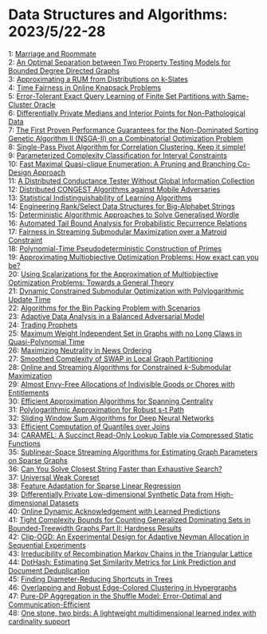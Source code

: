 # Data Structures and Algorithms: 2023/5/22-28  
1: [Marriage and Roommate](https://doi.org/10.48550/arXiv.2305.12841)  
2: [An Optimal Separation between Two Property Testing Models for Bounded  Degree Directed Graphs](https://doi.org/10.48550/arXiv.2305.13089)  
3: [Approximating a RUM from Distributions on k-Slates](https://doi.org/10.48550/arXiv.2305.13283)  
4: [Time Fairness in Online Knapsack Problems](https://doi.org/10.48550/arXiv.2305.13293)  
5: [Error-Tolerant Exact Query Learning of Finite Set Partitions with  Same-Cluster Oracle](https://doi.org/10.48550/arXiv.2305.13402)  
6: [Differentially Private Medians and Interior Points for Non-Pathological  Data](https://doi.org/10.48550/arXiv.2305.13440)  
7: [The First Proven Performance Guarantees for the Non-Dominated Sorting  Genetic Algorithm II (NSGA-II) on a Combinatorial Optimization Problem](https://doi.org/10.48550/arXiv.2305.13459)  
8: [Single-Pass Pivot Algorithm for Correlation Clustering. Keep it simple!](https://doi.org/10.48550/arXiv.2305.13560)  
9: [Parameterized Complexity Classification for Interval Constraints](https://doi.org/10.48550/arXiv.2305.13889)  
10: [Fast Maximal Quasi-clique Enumeration: A Pruning and Branching Co-Design  Approach](https://doi.org/10.48550/arXiv.2305.14047)  
11: [A Distributed Conductance Tester Without Global Information Collection](https://doi.org/10.48550/arXiv.2305.14178)  
12: [Distributed CONGEST Algorithms against Mobile Adversaries](https://doi.org/10.48550/arXiv.2305.14300)  
13: [Statistical Indistinguishability of Learning Algorithms](https://doi.org/10.48550/arXiv.2305.14311)  
14: [Engineering Rank/Select Data Structures for Big-Alphabet Strings](https://doi.org/10.48550/arXiv.2305.14461)  
15: [Deterministic Algorithmic Approaches to Solve Generalised Wordle](https://doi.org/10.48550/arXiv.2305.14756)  
16: [Automated Tail Bound Analysis for Probabilistic Recurrence Relations](https://doi.org/10.48550/arXiv.2305.15104)  
17: [Fairness in Streaming Submodular Maximization over a Matroid Constraint](https://doi.org/10.48550/arXiv.2305.15118)  
18: [Polynomial-Time Pseudodeterministic Construction of Primes](https://doi.org/10.48550/arXiv.2305.15140)  
19: [Approximating Multiobjective Optimization Problems: How exact can you  be?](https://doi.org/10.48550/arXiv.2305.15142)  
20: [Using Scalarizations for the Approximation of Multiobjective  Optimization Problems: Towards a General Theory](https://doi.org/10.48550/arXiv.2305.15173)  
21: [Dynamic Constrained Submodular Optimization with Polylogarithmic Update  Time](https://doi.org/10.48550/arXiv.2305.15192)  
22: [Algorithms for the Bin Packing Problem with Scenarios](https://doi.org/10.48550/arXiv.2305.15351)  
23: [Adaptive Data Analysis in a Balanced Adversarial Model](https://doi.org/10.48550/arXiv.2305.15452)  
24: [Trading Prophets](https://doi.org/10.48550/arXiv.2305.15566)  
25: [Maximum Weight Independent Set in Graphs with no Long Claws in  Quasi-Polynomial Time](https://doi.org/10.48550/arXiv.2305.15738)  
26: [Maximizing Neutrality in News Ordering](https://doi.org/10.48550/arXiv.2305.15790)  
27: [Smoothed Complexity of SWAP in Local Graph Partitioning](https://doi.org/10.48550/arXiv.2305.15804)  
28: [Online and Streaming Algorithms for Constrained $k$-Submodular  Maximization](https://doi.org/10.48550/arXiv.2305.16013)  
29: [Almost Envy-Free Allocations of Indivisible Goods or Chores with  Entitlements](https://doi.org/10.48550/arXiv.2305.16081)  
30: [Efficient Approximation Algorithms for Spanning Centrality](https://doi.org/10.48550/arXiv.2305.16086)  
31: [Polylogarithmic Approximation for Robust s-t Path](https://doi.org/10.48550/arXiv.2305.16439)  
32: [Sliding Window Sum Algorithms for Deep Neural Networks](https://doi.org/10.48550/arXiv.2305.16513)  
33: [Efficient Computation of Quantiles over Joins](https://doi.org/10.48550/arXiv.2305.16525)  
34: [CARAMEL: A Succinct Read-Only Lookup Table via Compressed Static  Functions](https://doi.org/10.48550/arXiv.2305.16545)  
35: [Sublinear-Space Streaming Algorithms for Estimating Graph Parameters on  Sparse Graphs](https://doi.org/10.48550/arXiv.2305.16815)  
36: [Can You Solve Closest String Faster than Exhaustive Search?](https://doi.org/10.48550/arXiv.2305.16878)  
37: [Universal Weak Coreset](https://doi.org/10.48550/arXiv.2305.16890)  
38: [Feature Adaptation for Sparse Linear Regression](https://doi.org/10.48550/arXiv.2305.16892)  
39: [Differentially Private Low-dimensional Synthetic Data from  High-dimensional Datasets](https://doi.org/10.48550/arXiv.2305.17148)  
40: [Online Dynamic Acknowledgement with Learned Predictions](https://doi.org/10.48550/arXiv.2305.18227)  
41: [Tight Complexity Bounds for Counting Generalized Dominating Sets in  Bounded-Treewidth Graphs Part II: Hardness Results](https://doi.org/10.48550/arXiv.2306.03640)  
42: [Clip-OGD: An Experimental Design for Adaptive Neyman Allocation in  Sequential Experiments](https://doi.org/10.48550/arXiv.2305.17187)  
43: [Irreducibility of Recombination Markov Chains in the Triangular Lattice](https://doi.org/10.48550/arXiv.2305.17239)  
44: [DotHash: Estimating Set Similarity Metrics for Link Prediction and  Document Deduplication](https://doi.org/10.48550/arXiv.2305.17310)  
45: [Finding Diameter-Reducing Shortcuts in Trees](https://doi.org/10.48550/arXiv.2305.17385)  
46: [Overlapping and Robust Edge-Colored Clustering in Hypergraphs](https://doi.org/10.48550/arXiv.2305.17598)  
47: [Pure-DP Aggregation in the Shuffle Model: Error-Optimal and  Communication-Efficient](https://doi.org/10.48550/arXiv.2305.17634)  
48: [One stone, two birds: A lightweight multidimensional learned index with  cardinality support](https://doi.org/10.48550/arXiv.2305.17674)  